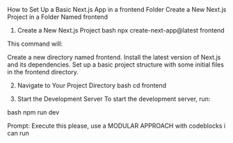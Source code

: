 <Instructions>
How to Set Up a Basic Next.js App in a frontend Folder
Create a New Next.js Project in a Folder Named frontend

1. Create a New Next.js Project
bash
npx create-next-app@latest frontend

This command will:

Create a new directory named frontend.
Install the latest version of Next.js and its dependencies.
Set up a basic project structure with some initial files in the frontend directory.

2. Navigate to Your Project Directory
bash
cd frontend

3. Start the Development Server
To start the development server, run:

bash
npm run dev
</Instructions>

Prompt:
Execute this please, use a MODULAR APPROACH with codeblocks i can run